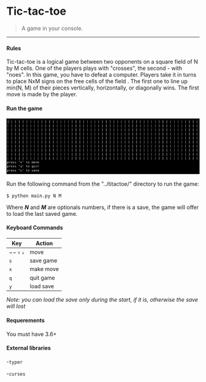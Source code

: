 # Tic-tac-toe
> A game in your console.
---
#### Rules
Tic-tac-toe is a logical game between two opponents on a square field of N by M cells. One of the players plays with "crosses", the second - with "noes". In this game, you have to defeat a computer. Players take it in turns to place NxM signs on the free cells of the field . The first one to line up min(N, M) of their pieces vertically, horizontally, or diagonally wins. The first move is made by the player.

#### Run the game

![image1](images/gameplay.png)

Run the following command from the "../titactoe/" directory to run the game:
```
$ python main.py N M
```
Where **_N_** and **_M_** are optionals numbers, if there is a save, the game will offer to load the last saved game. 

#### Keyboard Commands

| Key | Action |
|---|---|
|`→` `←` `↑` `↓`| move
|`s`| save game|
|`x`| make move|
|`q`| quit game|
|`y`| load save|

_Note: you can load the save only during the start, if it is, otherwise the save will lost_

#### Requerements

You must have 3.6+

#### External libraries
 
-`typer`

-`curses`
